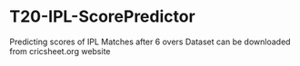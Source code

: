 # T20-IPL-ScorePredictor

Predicting scores of IPL Matches after 6 overs
Dataset can be downloaded from cricsheet.org website
